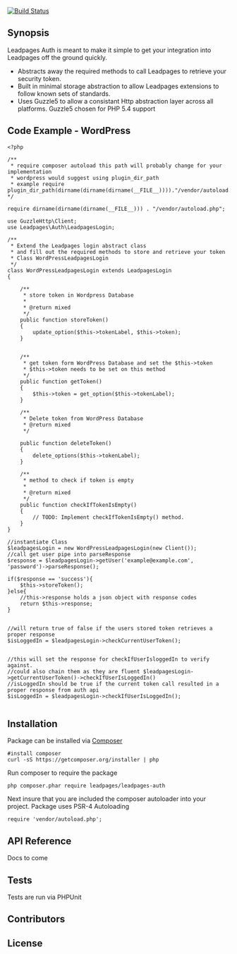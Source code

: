 [![Build Status](https://travis-ci.org/LeadPages/php_auth_package.svg?branch=master)](https://travis-ci.org/LeadPages/php_auth_package)

## Synopsis

Leadpages Auth is meant to make it simple to get your integration into Leadpages off the ground quickly.
* Abstracts away the required methods to call Leadpages to retrieve your security token.
* Built in minimal storage abstraction to allow Leadpages extensions to follow known sets of standards.
* Uses Guzzle5 to allow a consistant Http abstraction layer across all platforms. Guzzle5 chosen for PHP 5.4 support

## Code Example - WordPress

```
<?php

/**
 * require composer autoload this path will probably change for your implementation
 * wordpress would suggest using plugin_dir_path
 * example require plugin_dir_path(dirname(dirname(dirname(__FILE__))))."/vendor/autoload.php";
*/

require dirname(dirname(dirname(__FILE__))) . "/vendor/autoload.php";

use GuzzleHttp\Client;
use Leadpages\Auth\LeadpagesLogin;

/**
 * Extend the Leadpages login abstract class
 * and fill out the required methods to store and retrieve your token
 * Class WordPressLeadpagesLogin
 */
class WordPressLeadpagesLogin extends LeadpagesLogin
{

    /**
     * store token in Wordpress Database
     *
     * @return mixed
     */
    public function storeToken()
    {
        update_option($this->tokenLabel, $this->token);
    }


    /**
     * get token form WordPress Database and set the $this->token
     * $this->token needs to be set on this method
     */
    public function getToken()
    {
        $this->token = get_option($this->tokenLabel);
    }

    /**
     * Delete token from WordPress Database
     * @return mixed
     */
     
    public function deleteToken()
    {
        delete_options($this->tokenLabel);
    }

    /**
     * method to check if token is empty
     *
     * @return mixed
     */
    public function checkIfTokenIsEmpty()
    {
        // TODO: Implement checkIfTokenIsEmpty() method.
    }
}

//instantiate Class
$leadpagesLogin = new WordPressLeadpagesLogin(new Client());
//call get user pipe into parseResponse
$response = $leadpagesLogin->getUser('example@example.com', 'password')->parseResponse();

if($response == 'success'){
    $this->storeToken();
}else{
    //this->response holds a json object with response codes
    return $this->response;
}


//will return true of false if the users stored token retrieves a proper response
$isLoggedIn = $leadpagesLogin->checkCurrentUserToken();


//this will set the response for checkIfUserIsloggedIn to verify against.
//could also chain them as they are fluent $leadpagesLogin->getCurrentUserToken()->checkIfUserIsLoggedIn()
//isLoggedIn should be true if the current token call resulted in a proper response from auth api
$isLoggedIn = $leadpagesLogin->checkIfUserIsLoggedIn();


```


## Installation

Package can be installed via [Composer](https://getcomposer.org/)

```
#install composer
curl -sS https://getcomposer.org/installer | php
```

Run composer to require the package

```
php composer.phar require leadpages/leadpages-auth
```

Next insure that you are included the composer autoloader into your project. Package uses PSR-4 Autoloading
```
require 'vendor/autoload.php';
```

## API Reference

Docs to come

## Tests

Tests are run via PHPUnit

## Contributors

## License

